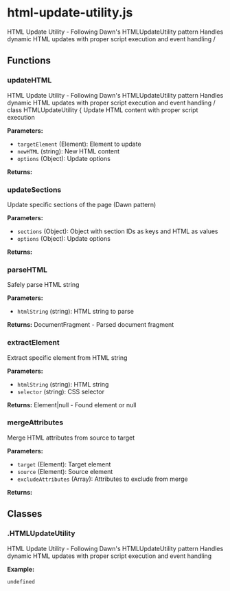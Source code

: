 # html-update-utility.js

HTML Update Utility - Following Dawn's HTMLUpdateUtility pattern Handles dynamic HTML updates with proper script execution and event handling /


## Functions


### updateHTML
HTML Update Utility - Following Dawn's HTMLUpdateUtility pattern Handles dynamic HTML updates with proper script execution and event handling / class HTMLUpdateUtility { Update HTML content with proper script execution

**Parameters:**
- `targetElement` (Element): Element to update
- `newHTML` (string): New HTML content
- `options` (Object): Update options

**Returns:** 



### updateSections
Update specific sections of the page (Dawn pattern)

**Parameters:**
- `sections` (Object): Object with section IDs as keys and HTML as values
- `options` (Object): Update options

**Returns:** 



### parseHTML
Safely parse HTML string

**Parameters:**
- `htmlString` (string): HTML string to parse

**Returns:** DocumentFragment - Parsed document fragment



### extractElement
Extract specific element from HTML string

**Parameters:**
- `htmlString` (string): HTML string
- `selector` (string): CSS selector

**Returns:** Element|null - Found element or null



### mergeAttributes
Merge HTML attributes from source to target

**Parameters:**
- `target` (Element): Target element
- `source` (Element): Source element
- `excludeAttributes` (Array): Attributes to exclude from merge

**Returns:** 






## Classes


### .HTMLUpdateUtility
HTML Update Utility - Following Dawn's HTMLUpdateUtility pattern Handles dynamic HTML updates with proper script execution and event handling

**Example:**
```html
undefined
```


